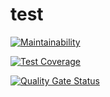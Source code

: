 # test
[![Maintainability](https://api.codeclimate.com/v1/badges/0eaed9b5ec9d2b7147b1/maintainability)](https://codeclimate.com/github/OksanaBuivarenko/test/maintainability)

[![Test Coverage](https://api.codeclimate.com/v1/badges/0eaed9b5ec9d2b7147b1/test_coverage)](https://codeclimate.com/github/OksanaBuivarenko/test/test_coverage)

[![Quality Gate Status](https://sonarcloud.io/api/project_badges/measure?project=OksanaBuivarenko_test&metric=alert_status)](https://sonarcloud.io/summary/new_code?id=OksanaBuivarenko_test)
